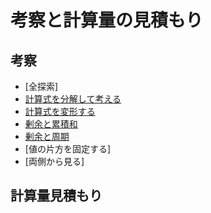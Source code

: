 # 考察と計算量の見積もり

## 考察

- [全探索]
- [計算式を分解して考える](https://github.com/himejima/competitive-programming-library/blob/master/think-estimate/disassemble.cpp)
- [計算式を変形する](https://github.com/himejima/competitive-programming-library/blob/master/think-estimate/deformation-of-formula.cpp)
- [剰余と累積和](https://github.com/himejima/competitive-programming-library/blob/master/think-estimate/module1.cpp)
- [剰余と周期](https://github.com/himejima/competitive-programming-library/blob/master/think-estimate/module2.cpp)
- [値の片方を固定する]
- [両側から見る]

## 計算量見積もり
